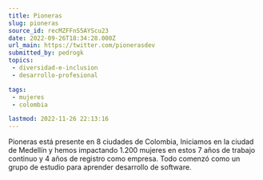 ```yaml
---
title: Pioneras
slug: pioneras
source_id: recMZFFnS5AYScu23
date: 2022-09-26T18:34:28.000Z
url_main: https://twitter.com/pionerasdev
submitted_by: pedrogk
topics: 
 - diversidad-e-inclusion
 - desarrollo-profesional

tags: 
 - mujeres
 - colombia

lastmod: 2022-11-26 22:13:16
---
```


Pioneras está presente en 8 ciudades de Colombia, Iniciamos en la ciudad de Medellín y hemos impactando 1.200 mujeres en estos 7 años de trabajo continuo y 4 años de registro como empresa. Todo comenzó como un grupo de estudio para aprender desarrollo de software.
